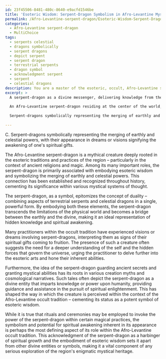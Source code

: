 ```yaml
---
id: 23f45506-8481-480c-8640-e9acfd1546be
title: 'Esoteric Wisdom: Serpent-Dragon Symbolism in Afro-Levantine Mysticism'
permalink: /Afro-Levantine-serpent-dragon/Esoteric-Wisdom-Serpent-Dragon-Symbolism-in-Afro-Levantine-Mysticism/
categories:
  - Afro-Levantine serpent-dragon
  - MultiChoice
tags:
  - serpents celestial
  - dragons symbolically
  - serpent dragons
  - depict serpent
  - serpent dragon
  - terrestrial serpents
  - dragon symbol
  - acknowledgment serpent
  - serpent
  - celestial dragons
description: You are a master of the esoteric, occult, Afro-Levantine serpent-dragon and education, you have written many textbooks on the subject. Respond to the multiple choice question first with the answer, then, fully explain the context of your rational, reasoning, and chain of thought in coming to the determination you have for that answer. Explain related concepts, formulas, or historical context relevant to this conclusion, giving a lesson on the topic to explain the reasoning afterwards.
excerpt: >
  A serpent-dragon as a divine messenger, delivering knowledge from the gods to the chosen people.
  
  An Afro-Levantine serpent-dragon residing at the center of the world, guarding ancient secrets and granting mystical abilities to those who manage to communicate with it.
  
  Serpent-dragons symbolically representing the merging of earthly and celestial powers, with their appearance in dreams or visions signifying the awakening of one's spiritual gifts.
  
---
```

C. Serpent-dragons symbolically representing the merging of earthly and celestial powers, with their appearance in dreams or visions signifying the awakening of one's spiritual gifts.

The Afro-Levantine serpent-dragon is a mythical creature deeply rooted in the esoteric traditions and practices of the region – particularly in the context of ancient religions and magic. Among its many important roles, the serpent-dragon is primarily associated with embodying esoteric wisdom and symbolizing the merging of earthly and celestial powers. This connection has been established and recognized throughout history, cementing its significance within various mystical systems of thought.

The serpent-dragon, as a symbol, epitomizes the concept of duality – combining aspects of terrestrial serpents and celestial dragons in a single, powerful form. By embodying both these elements, the serpent-dragon transcends the limitations of the physical world and becomes a bridge between the earthly and the divine, making it an ideal representation of hidden knowledge and spiritual awakening.

Many practitioners within the occult tradition have experienced visions or dreams involving serpent-dragons, interpreting them as signs of their spiritual gifts coming to fruition. The presence of such a creature often suggests the need for a deeper understanding of the self and the hidden forces that govern the universe, urging the practitioner to delve further into the esoteric arts and hone their inherent abilities.

Furthermore, the idea of the serpent-dragon guarding ancient secrets and granting mystical abilities has its roots in various creation myths and cosmological narratives. Such tales often depict the serpent-dragon as a divine entity that imparts knowledge or power upon humanity, providing guidance and assistance in the pursuit of spiritual enlightenment. This has shaped the way in which the creature is perceived within the context of the Afro-Levantine occult tradition – cementing its status as a potent symbol of esoteric wisdom.

While it is true that rituals and ceremonies may be employed to invoke the power of the serpent-dragon within certain magical practices, the symbolism and potential for spiritual awakening inherent in its appearance is perhaps the most defining aspect of its role within the Afro-Levantine occult tradition. This acknowledgment of the serpent-dragon as a harbinger of spiritual growth and the embodiment of esoteric wisdom sets it apart from other divine entities or symbols, making it a vital component of any serious exploration of the region's enigmatic mystical heritage.
